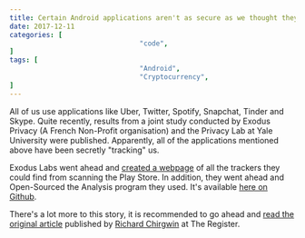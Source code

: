 ```yaml
---
title: Certain Android applications aren't as secure as we thought they were
date: 2017-12-11
categories: [
								"code",
]
tags: [
								"Android",
								"Cryptocurrency",
]
---
```

All of us use applications like Uber, Twitter, Spotify, Snapchat, Tinder and Skype. Quite recently, results from a joint study conducted by Exodus Privacy (A French Non-Profit organisation) and the Privacy Lab at Yale University were published. Apparently, all of the applications mentioned above have been secretly "tracking" us.


Exodus Labs went ahead and [created a webpage](https://reports.exodus-privacy.eu.org/trackers/) of all the trackers they could find from scanning the Play Store. In addition, they went ahead and Open-Sourced the Analysis program they used. It's available [here on Github](https://github.com/Exodus-Privacy/exodus).

There's a lot more to this story, it is recommended to go ahead and [read the original article](https://www.theregister.co.uk/2017/11/28/android_apps_unexpectedly_track_users/) published by [Richard Chirgwin](https://www.theregister.co.uk/Author/Richard-Chirgwin) at The Register.

